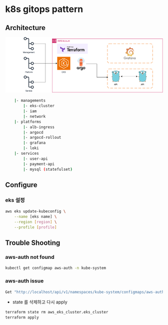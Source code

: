 # k8s gitops pattern

## Architecture

![todo](./public/toto.png)

```sh
    |- managements
        |- eks-cluster
        |- iam
        |- network
    |- platforms
        |- alb-ingress
        |- argocd
        |- argocd-rollout
        |- grafana
        |- loki
    |- services
        |- user-api
        |- payment-api
        |- mysql (statefulset)
```

## Configure

### eks 설정

```sh
aws eks update-kubeconfig \
    --name [eks name] \
    --region [region] \
    --profile [profile]
```

## Trouble Shooting

### aws-auth not found

```sh
kubectl get configmap aws-auth -n kube-system
```

### aws-auth issue

```sh
Get "http://localhost/api/v1/namespaces/kube-system/configmaps/aws-auth": dial tcp [::1]:80: connect: connection refused
```

- state 를 삭제하고 다시 apply

```sh
terraform state rm aws_eks_cluster.eks_cluster
terraform apply
```
